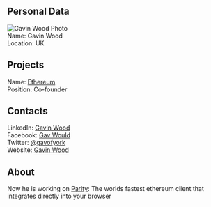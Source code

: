 ## Personal Data 
![Gavin Wood Photo](http://inktalks-prod.s3.amazonaws.com/files/user/23582/thumbnails/large_Gavin_Wood.jpg)  
  Name: Gavin Wood  
  Location: UK  
## Projects
  Name: [Ethereum](../projects/ethereum.md)  
  Position: Co-founder
## Contacts
  LinkedIn: [Gavin Wood](https://uk.linkedin.com/pub/gavin-wood/16/433/888)  
  Facebook: [Gav Would](https://www.facebook.com/gav.would)  
  Twitter: [@gavofyork](https://twitter.com/gavofyork)  
  Website: [Gavin Wood](http://gavwood.com/)  
## About
 Now he is working on [Parity](https://parity.io/): The worlds fastest ethereum client that integrates directly into your browser
